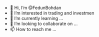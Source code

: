 - 👋 Hi, I’m @FedunBohdan
- 👀 I’m interested in trading and investmen
- 🌱 I’m currently learning ...
- 💞️ I’m looking to collaborate on ...
- 📫 How to reach me ...

<!---
FedunBohdan/FedunBohdan is a ✨ special ✨ repository because its `README.md` (this file) appears on your GitHub profile.
You can click the Preview link to take a look at your changes.
--->

